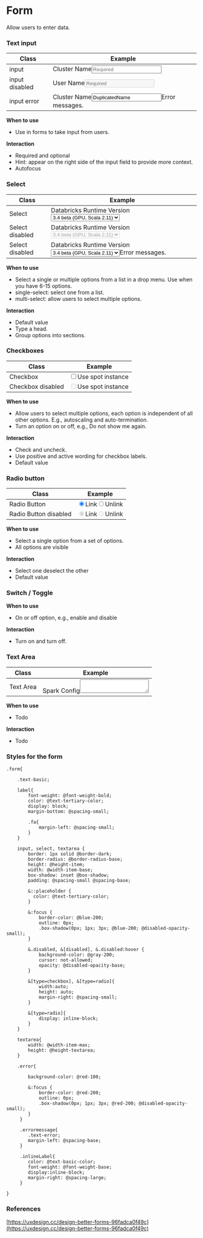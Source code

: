 # Form

Allow users to enter data.

### Text input
| Class | Example |
| -- | -- | 
| input |<div class="db"><div class="form"><label>Cluster Name<i class="fa fa-question-circle"></i></label><input type="text" class="form-control" placeholder="Required" /></div>|
| input disabled |<div class="db"><div class="form"><label class="disabled">User Name<i class="fa fa-question-circle"></i></label><input type="text" class="form-control" placeholder="Required" disabled/></div>|
| input error |<div class="db"><div class="form"><label>Cluster Name<i class="fa fa-question-circle"></i></label><input type="text" class="form-control error" value="DuplicatedName"/><span class="errormessage">Error messages.</span></div>|

**When to use**

* Use in forms to take input from users. 

**Interaction**

* Required and optional 
* Hint: appear on the right side of the input field to provide more context.
* Autofocus


### Select

| Class | Example |
| -- | -- | 
| Select |<div class="db"><div class="form"><label>Databricks Runtime Version<i class="fa fa-question-circle"></i></label><Select defaultValue="lucy"><Option value="jack">3.4 beta (GPU, Scala 2.11) </Option><Option value="lucy">3.4 beta (Scala 2.11)</Option><Option value="disabled" disabled>Disabled</Option><Option value="Yiminghe">yiminghe</Option></Select></div>|
| Select disabled |<div class="db"><div class="form"><label>Databricks Runtime Version<i class="fa fa-question-circle"></i></label><Select defaultValue="lucy" disabled><Option value="jack">3.4 beta (GPU, Scala 2.11) </Option><Option value="lucy">Lucy</Option><Option value="disabled" disabled>Disabled</Option><Option value="Yiminghe">yiminghe</Option></Select></div>|
| Select disabled |<div class="db"><div class="form"><label>Databricks Runtime Version<i class="fa fa-question-circle"></i></label><Select defaultValue="lucy" class="error"><Option value="jack">3.4 beta (GPU, Scala 2.11) </Option><Option value="lucy">Lucy</Option><Option value="disabled" disabled>Disabled</Option><Option value="Yiminghe">yiminghe</Option></Select><span class="errormessage">Error messages.</span></div>|


**When to use**

* Select a single or multiple options from a list in a drop menu. Use when you have 6-15 options.
* single-select: select one from a list.
* multi-select: allow users to select multiple options.

**Interaction**

* Default value
* Type a head.
* Group options into sections.


### Checkboxes

| Class | Example |
| -- | -- | 
| Checkbox |<div class="db"><div class="form"><input type="checkbox" id="spotInstance" name="subscribe" value="newsletter"><label for="spotInstance" class="inlineLabel">Use spot instance</label></div>|
| Checkbox disabled |<div class="db"><div class="form"><input type="checkbox" id="spotInstance" name="subscribe" value="newsletter" disabled><label for="spotInstance" class="inlineLabel">Use spot instance</label></div>|


**When to use**

* Allow users to select multiple options, each option is independent of all other options. E.g., autoscaling and auto-termination.
* Turn an option on or off, e.g., Do not show me again.

**Interaction**

* Check and uncheck.
* Use positive and active wording for checkbox labels. 
* Default value 


### Radio button

| Class | Example |
| -- | -- | 
| Radio Button |<div class="db"><div class="form"><input type="radio" id="contactChoice1" name="contact" value="email" checked><label for="contactChoice1" class="inlineLabel">Link</label><input type="radio" id="contactChoice2" name="contact" value="phone"><label for="contactChoice2" class="inlineLabel">Unlink</label></div>|
| Radio Button disabled |<div class="db"><div class="form"><input type="radio" id="contactChoice1" name="contact1" value="email" checked disabled><label for="contactChoice1" class="inlineLabel">Link</label><input type="radio" id="contactChoice2" name="contact1" value="phone" disabled><label for="contactChoice2" class="inlineLabel">Unlink</label></div>|

**When to use**

* Select a single option from a set of options.
* All options are visible 

**Interaction**

* Select one deselect the other   
* Default value 


### Switch / Toggle

**When to use**

* On or off option, e.g., enable and disable 

**Interaction**

* Turn on and turn off.  


### Text Area

| Class | Example |
| -- | -- | 
| Text Area |<div class="db"><div class="form"><div class="form"><label>Spark Config<i class="fa fa-question-circle"></i></label><textarea name="textarea"></textarea></div>|

**When to use**

* Todo

**Interaction**

* Todo

### Styles for the form

```less
.form{

	.text-basic;
		
	label{
		font-weight: @font-weight-bold;
		color: @text-tertiary-color;
		display: block;
		margin-bottom: @spacing-small;

		.fa{
			margin-left: @spacing-small;
		}
	}

	input, select, textarea {
		border: 1px solid @border-dark;
		border-radius: @border-radius-base;
		height: @height-item;
		width: @width-item-base;
		box-shadow: inset @box-shadow;
		padding: @spacing-small @spacing-base;

		&::placeholder {
		  color: @text-tertiary-color;
		}

		&:focus { 
		    border-color: @blue-200;
		    outline: 0px;
		    .box-shadow(0px; 1px; 3px; @blue-200; @disabled-opacity-small);
		}

        &.disabled, &[disabled], &.disabled:hover {
        	background-color: @gray-200;
        	cursor: not-allowed;
            opacity: @disabled-opacity-base;
        }

        &[type=checkbox], &[type=radio]{
        	width:auto;
        	height: auto;
        	margin-right: @spacing-small;
        }

        &[type=radio]{
        	display: inline-block;
        }
	}

	textarea{
		width: @width-item-max;
		height: @height-textarea;
	}

	.error{

        background-color: @red-100;

        &:focus { 
		    border-color: @red-200;
		    outline: 0px;
		    .box-shadow(0px; 1px; 3px; @red-200; @disabled-opacity-small);
		}
     }

     .errormessage{
     	.text-error;
     	margin-left: @spacing-base;
     }

     .inlineLabel{
     	color: @text-basic-color;
     	font-weight: @font-weight-base;
     	display:inline-block;
     	margin-right: @spacing-large;
     }

}
```

### References

[https://uxdesign.cc/design-better-forms-96fadca0f49c](https://uxdesign.cc/design-better-forms-96fadca0f49c)

